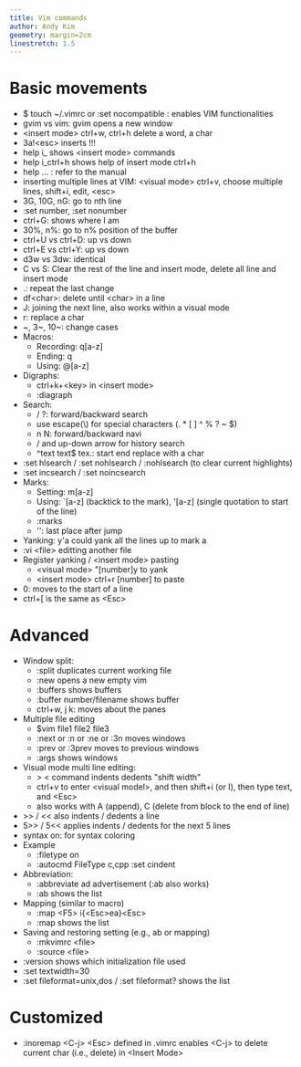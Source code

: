 ```yaml
---
title: Vim commands
author: Andy Kim
geometry: margin=2cm
linestretch: 1.5
---
```


# Basic movements

* $ touch ~/.vimrc or :set nocompatible : enables VIM functionalities
* gvim vs vim: gvim opens a new window
* \<insert mode\> ctrl+w, ctrl+h delete a word, a char
* 3a!\<esc\> inserts !!!
* help i\_ shows \<insert mode\> commands
* help i\_ctrl+h shows help of insert mode ctrl+h
* help ... : refer to the manual
* inserting multiple lines at VIM: \<visual mode\> ctrl+v, choose multiple lines, shift+i, edit, \<esc\>
* 3G, 10G, nG: go to nth line
* :set number, :set nonumber 
* ctrl+G: shows where I am
* 30%, n%: go to n% position of the buffer
* ctrl+U vs ctrl+D: up vs down
* ctrl+E vs ctrl+Y: up vs down
* d3w vs 3dw: identical
* C vs S: Clear the rest of the line and insert mode, delete all line and insert mode
* .: repeat the last change 
* df\<char\>: delete until \<char\> in a line
* J: joining the next line, also works within a visual mode
* r: replace a char
* ~, 3~, 10~: change cases
* Macros:
    - Recording: q[a\-z]
    - Ending: q
    - Using: @[a\-z]
* Digraphs: 
    - ctrl+k+\<key\> in \<insert mode\>
    - :diagraph 
* Search: 
    - / ?: forward/backward search
    - use escape(\\) for special characters (\. \* \[ \] \^ \% \? \~ \$)
    - n N: forward/backward navi
    - / and up\-down arrow for history search
    - ^text text$ tex.: start end replace with a char
* :set hlsearch / :set nohlsearch / :nohlsearch (to clear current highlights)
* :set incsearch / :set noincsearch
* Marks: 
    - Setting: m[a\-z]
    - Using: \`[a\-z] (backtick to the mark), '[a\-z] (single quotation to start of the line)
    - :marks 
    - '': last place after jump
* Yanking: y'a could yank all the lines up to mark a
* :vi \<file\> editting another file
* Register yanking / \<insert mode\> pasting
    - \<visual mode\> "[number]y to yank
    - \<insert mode\> ctrl+r [number] to paste
* 0: moves to the start of a line
* ctrl\+\[ is the same as \<Esc\>


# Advanced

* Window split: 
    - :split duplicates current working file
    - :new opens a new empty vim
    - :buffers shows buffers 
    - :buffer number/filename shows buffer
    - ctrl+w, j k: moves about the panes
* Multiple file editing
    - $vim file1 file2 file3
    - :next or :n or :ne or :3n moves windows
    - :prev or :3prev moves to previous windows
    - :args shows windows
* Visual mode multi line editing: 
    - \> \< command indents dedents "shift width"
    - ctrl+v to enter \<visual model\>, and then shift+i (or I), then type text, and \<Esc\>
    - also works with A (append), C (delete from block to the end of line)
* \>\> / \<\< also indents / dedents a line
* 5\>\> / 5\<\< applies indents / dedents for the next 5 lines
* syntax on: for syntax coloring
* Example 
    - :filetype on
    - :autocmd FileType c,cpp :set cindent
* Abbreviation:
    - :abbreviate ad advertisement (:ab also works)
    - :ab shows the list
* Mapping (similar to macro) 
    - :map \<F5\> i{\<Esc\>ea}\<Esc\>
    - :map shows the list 
* Saving and restoring setting (e.g., ab or mapping)
    - :mkvimrc \<file\>
    - :source \<file\>
* :version shows which initialization file used
* :set textwidth=30
* :set fileformat=unix,dos / :set fileformat? shows the list


# Customized

* :inoremap \<C-j\> \<Esc\> defined in .vimrc enables \<C-j\> to delete current char (i.e., delete) in \<Insert Mode\>
